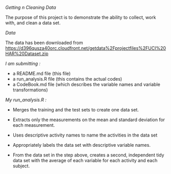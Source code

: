 *Getting n Cleaning Data*

The purpose of this project is to demonstrate the ability to collect, work with, 
and clean a data set. 

*Data*

The data has been downloaded from  https://d396qusza40orc.cloudfront.net/getdata%2Fprojectfiles%2FUCI%20HAR%20Dataset.zip 


*I am submitting :*

- a README.md file (this file)
- a run_analysis.R file (this contains the actual codes)
- a CodeBook.md file (which describes the variable names and variable transformations)

*My run_analysis.R :*


- Merges the training and the test sets to create one data set.

- Extracts only the measurements on the mean and standard deviation for each measurement.

- Uses descriptive activity names to name the activities in the data set

- Appropriately labels the data set with descriptive variable names.

- From the data set in the step above, creates a second, independent tidy data set with the average of each variable for each activity and each subject.
